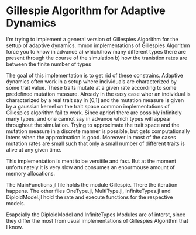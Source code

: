 # Gillespie Algorithm for Adaptive Dynamics

I'm trying to implement a general version of Gillespies Algorithm for the settup of adaptive dynamics. 
mmon implementations of Gillespies Algorithm force you to know in advance 
  a) which/how many different types there are present through the course of the simulation
  b) how the tranistion rates are between the finite number of types
  
The goal of this implementation is to get rid of these constrains. Adaptive dynamics often work in a setup where individuals are
characterized by some trait value. These traits mutate at a given rate according to some predefined mutation measure. Already in the
easy case wher an individual is characterized by a real trait say in [0,1] and the mutation measure is given by a gaussian kernel on 
the trait space common implementations of Gillespies algorithm fail to work. Since apriori there are possibly infinitely many types,
and one cannot say in advance which types will appear throughout the simulation.
Trying to approximate the trait space and the mutation measure in a discrete manner is possible, but gets computationally intens when
the approximation is good. Moreover in most of the cases mutation rates are small such that only a small number of different traits
is alive at any given time.

This implementation is ment to be versitile and fast. But at the moment unfortunately it is very slow and consumes an enourmouse amount of memory allocations.

The MainFunctions.jl file holds the module Gillespie. There the iteration happens. The other files OneType.jl, MultiType.jl, InfiniteTypes.jl and DiploidModel.jl hold the rate and execute functions for the respective models.

Esapcially the DiploidModel and InfiniteTypes Modules are of interst, since they differ the most from usual implementations of Gillespies Algorithm that I know.

